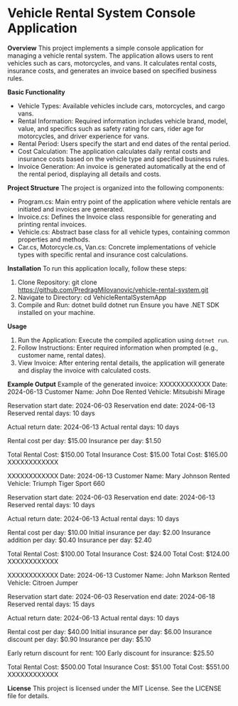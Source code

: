 # Vehicle Rental System Console Application

**Overview**
This project implements a simple console application for managing a vehicle rental system. The application allows users to rent vehicles such as cars, motorcycles, and vans. It calculates rental costs, insurance costs, and generates an invoice based on specified business rules.

**Basic Functionality**
- Vehicle Types: Available vehicles include cars, motorcycles, and cargo vans.
- Rental Information: Required information includes vehicle brand, model, value, and specifics such as safety rating for cars, rider age for motorcycles, and driver experience for vans.
- Rental Period: Users specify the start and end dates of the rental period.
- Cost Calculation: The application calculates daily rental costs and insurance costs based on the vehicle type and specified business rules.
- Invoice Generation: An invoice is generated automatically at the end of the rental period, displaying all details and costs.

**Project Structure**
The project is organized into the following components:
- Program.cs: Main entry point of the application where vehicle rentals are initiated and invoices are generated.
- Invoice.cs: Defines the Invoice class responsible for generating and printing rental invoices.
- Vehicle.cs: Abstract base class for all vehicle types, containing common properties and methods.
- Car.cs, Motorcycle.cs, Van.cs: Concrete implementations of vehicle types with specific rental and insurance cost calculations.

**Installation**
To run this application locally, follow these steps:
1. Clone Repository:
git clone https://github.com/PredragMilovanovic/vehicle-rental-system.git
2. Navigate to Directory:
cd VehicleRentalSystemApp
3. Compile and Run:
dotnet build
dotnet run
Ensure you have .NET SDK installed on your machine.

**Usage**
1. Run the Application: Execute the compiled application using `dotnet run`.
2. Follow Instructions: Enter required information when prompted (e.g., customer name, rental dates).
3. View Invoice: After entering rental details, the application will generate and display the invoice with calculated costs.

**Example Output**
Example of the generated invoice:
XXXXXXXXXXXX
Date: 2024-06-13
Customer Name: John Doe
Rented Vehicle: Mitsubishi Mirage

Reservation start date: 2024-06-03
Reservation end date: 2024-06-13
Reserved rental days: 10 days

Actual return date: 2024-06-13
Actual rental days: 10 days

Rental cost per day: $15.00
Insurance  per day: $1.50

Total Rental Cost: $150.00
Total Insurance Cost: $15.00
Total Cost: $165.00
XXXXXXXXXXXX

XXXXXXXXXXXX
Date: 2024-06-13
Customer Name: Mary Johnson
Rented Vehicle: Triumph Tiger Sport 660

Reservation start date: 2024-06-03
Reservation end date: 2024-06-13
Reserved rental days: 10 days

Actual return date: 2024-06-13
Actual rental days: 10 days

Rental cost per day: $10.00
Initial insurance  per day: $2.00
Insurance addition per day: $0.40
Insurance per day: $2.40

Total Rental Cost: $100.00
Total Insurance Cost: $24.00
Total Cost: $124.00
XXXXXXXXXXXX

XXXXXXXXXXXX
Date: 2024-06-13
Customer Name: John Markson
Rented Vehicle: Citroen Jumper

Reservation start date: 2024-06-03
Reservation end date: 2024-06-18
Reserved rental days: 15 days

Actual return date: 2024-06-13
Actual rental days: 10 days

Rental cost per day: $40.00
Initial insurance  per day: $6.00
Insurance discount per day: $0.90
Insurance per day: $5.10

Early return discount for rent: 100
Early discount for insurance: $25.50

Total Rental Cost: $500.00
Total Insurance Cost: $51.00
Total Cost: $551.00
XXXXXXXXXXXX

**License**
This project is licensed under the MIT License. See the LICENSE file for details.

